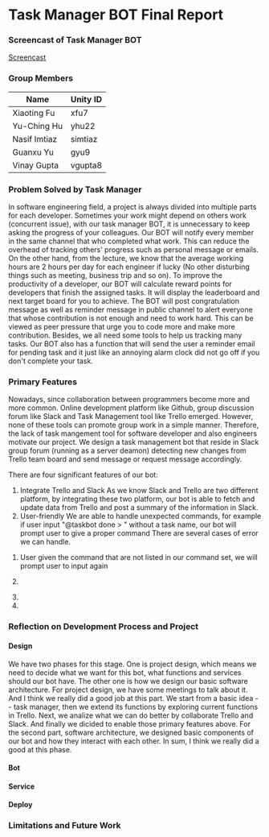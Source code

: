 # Task Manager BOT Final Report #

### Screencast of Task Manager BOT
[Screencast]()

### Group Members

Name | Unity ID
--- | ---
Xiaoting Fu | xfu7
Yu-Ching Hu | yhu22
Nasif Imtiaz | simtiaz
Guanxu Yu | gyu9
Vinay Gupta | vgupta8

### Problem Solved by Task Manager

In software engineering field, a project is always divided into multiple parts for each developer.
Sometimes your work might depend on others work (concurrent issue), with our task manager BOT, it
is unnecessary to keep asking the progress of your colleagues. Our BOT will notify every member in
the same channel that who completed what work. This can reduce the overhead of tracking others' progress
such as personal message or emails.
On the other hand, from the lecture, we know that the average working hours are 2 hours per day for each engineer if lucky (No other disturbing things
    such as meeting, business trip and so on). To improve the productivity of a developer, our BOT will calculate reward points for developers that
    finish the assigned tasks. It will display the leaderboard and next target board for you to achieve. The BOT will post congratulation message as well as reminder message
    in public channel to alert everyone that whose contribution is not enough and need to work hard.
    This can be viewed as peer pressure that urge you to code more and make more contribution.
Besides, we all need some tools to help us tracking many tasks. Our BOT also has a function that will send the user a reminder email for pending task and it just like an annoying alarm clock did not go off if you don't complete your task.

### Primary Features
Nowadays, since collaboration between programmers become more and more common. Online development platform like Github, group discussion forum like Slack and Task Management tool like Trello emerged. However, none of these tools can promote group work in a simple manner. Therefore, the lack of task mangement tool for software developer and also engineers motivate our project. We design a task management bot that reside in Slack group forum (running as a server deamon) detecting new changes from Trello team board and send message or request message accordingly.

There are four significant features of our bot:
1. Integrate Trello and Slack
As we know Slack and Trello are two different platform, by integrating these two platform, our bot is able to fetch and update data from Trello and post a summary of the information in Slack.
2. User-friendly
We are able to handle unexpected commands, for example if user input "@taskbot done > " without a task name, our bot will prompt user to give a proper command
There are several cases of error we can handle.
1) User given the command that are not listed in our command set, we will prompt user to input again


2)
3. 
4.
### Reflection on Development Process and Project

#### Design 

We have two phases for this stage. One is project design, which means we need to decide what we want for this bot, what functions and services should our bot have. The other one  is how we design our basic software architecture. For project design, we have some meetings to talk about it. And I think we really did a good job at this part. We start from a basic idea -- task manager, then we extend its functions by exploring current functions in Trello. Next, we analize what we can do better by collaborate Trello and Slack. And finally we dicided to enable those primary features above. For the second part, software architecture, we designed basic components of our bot and how they interact with each other. In sum, I think we really did a good at this phase.

#### Bot 


#### Service

#### Deploy

### Limitations and Future Work
